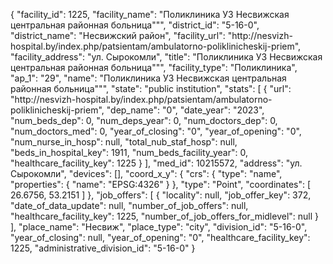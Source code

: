 {
    "facility_id": 1225,
    "facility_name": "Поликлиника УЗ Несвижская центральная районная больница\"\"",
    "district_id": "5-16-0",
    "district_name": "Несвижский район",
    "facility_url": "http:\/\/nesvizh-hospital.by\/index.php\/patsientam\/ambulatorno-poliklinicheskij-priem",
    "facility_address": "ул. Сырокомли",
    "title": "Поликлиника УЗ Несвижская центральная районная больница\"\"",
    "facility_type": "Поликлиника",
    "ap_1": "29",
    "name": "Поликлиника УЗ Несвижская центральная районная больница\"\"",
    "state": "public institution",
    "stats": [
        {
            "url": "http:\/\/nesvizh-hospital.by\/index.php\/patsientam\/ambulatorno-poliklinicheskij-priem",
            "dep_name": "0",
            "date_year": "2023",
            "num_beds_dep": 0,
            "num_deps_year": 0,
            "num_doctors_dep": 0,
            "num_doctors_med": 0,
            "year_of_closing": "0",
            "year_of_opening": "0",
            "num_nurse_in_hosp": null,
            "total_nub_staf_hosp": null,
            "beds_in_hospital_key": 1911,
            "num_beds_facility_year": 0,
            "healthcare_facility_key": 1225
        }
    ],
    "med_id": 10215572,
    "address": "ул. Сырокомли",
    "devices": [],
    "coord_x_y": {
        "crs": {
            "type": "name",
            "properties": {
                "name": "EPSG:4326"
            }
        },
        "type": "Point",
        "coordinates": [
            26.6756,
            53.2151
        ]
    },
    "job_offers": [
        {
            "locality": null,
            "job_offer_key": 372,
            "date_of_data_update": null,
            "number_of_job_offers": null,
            "healthcare_facility_key": 1225,
            "number_of_job_offers_for_midlevel": null
        }
    ],
    "place_name": "Несвиж",
    "place_type": "city",
    "division_id": "5-16-0",
    "year_of_closing": null,
    "year_of_opening": "0",
    "healthcare_facility_key": 1225,
    "administrative_division_id": "5-16-0"
}